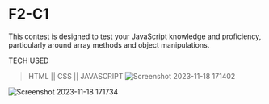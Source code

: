 # F2-C1

This contest is designed to test your JavaScript knowledge and proficiency, particularly around array methods and object manipulations.

TECH USED
>HTML ||
>CSS ||
>JAVASCRIPT
![Screenshot 2023-11-18 171402](https://github.com/Sahil8564/F2-C1/assets/136605579/b2853c34-9bb7-455e-8cba-980f5bd462f8)

![Screenshot 2023-11-18 171734](https://github.com/Sahil8564/F2-C1/assets/136605579/049c257c-939f-4bdf-9d52-3d5836eada7b)

